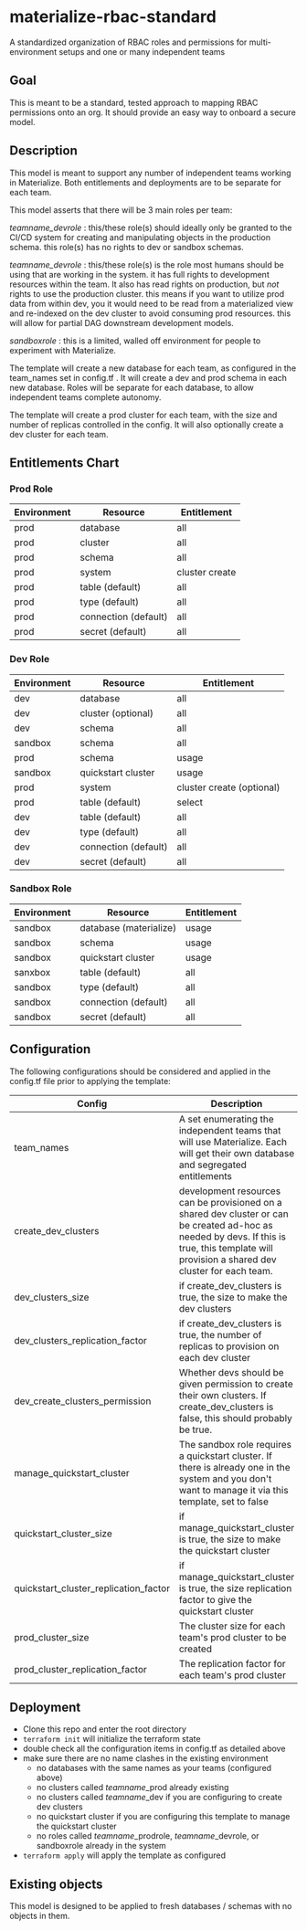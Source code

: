 # materialize-rbac-standard
A standardized organization of RBAC roles and permissions for multi-environment setups and one or many independent teams

## Goal
This is meant to be a standard, tested approach to mapping RBAC permissions onto an org. 
It should provide an easy way to onboard a secure model.

## Description

This model is meant to support any number of independent teams working in Materialize. Both entitlements and deployments are to be separate for each team. 

This model asserts that there will be 3 main roles per team:

*_teamname_\_devrole* : this/these role(s) should ideally only be granted to the CI/CD system for creating and manipulating objects in the production schema. this role(s) has no rights to dev or sandbox schemas. 

*_teamname_\_devrole*  : this/these role(s) is the role most humans should be using that are working in the system. it has full rights to development resources within the team. It also has read rights on production, but _not_ rights to use the production cluster. this means if you want to utilize prod data from within dev, you it would need to be read from a materialized view and re-indexed on the dev cluster to avoid consuming prod resources. this will allow for partial DAG downstream development models.

*sandboxrole* : this is a limited, walled off environment for people to experiment with Materialize. 

The template will create a new database for each team, as configured in the team_names set in config.tf . It will create a dev and prod schema in each new database. Roles will be separate for each database, to allow independent teams complete autonomy.

The template will create a prod cluster for each team, with the size and number of replicas controlled in the config.
It will also optionally create a dev cluster for each team.



## Entitlements Chart

### Prod Role

| Environment | Resource             | Entitlement    |
| ----------- | -------------------- | -------------- |
| prod        | database             | all            |
| prod        | cluster              | all            |
| prod        | schema               | all            |
| prod        | system               | cluster create |
| prod        | table (default)      | all            |
| prod        | type (default)       | all            |
| prod        | connection (default) | all            |
| prod        | secret (default)     | all            |

### Dev Role

| Environment | Resource             | Entitlement               |
| ----------- | -------------------- | ------------------------- |
| dev         | database             | all                       |
| dev         | cluster (optional)   | all                       |
| dev         | schema               | all                       |
| sandbox     | schema               | all                       |
| prod        | schema               | usage                     |
| sandbox     | quickstart cluster   | usage                     |
| prod        | system               | cluster create (optional) |
| prod        | table (default)      | select                    |
| dev         | table (default)      | all                       |
| dev         | type (default)       | all                       |
| dev         | connection (default) | all                       |
| dev         | secret (default)     | all                       |

### Sandbox Role

| Environment | Resource               | Entitlement |
| ----------- | ---------------------- | ----------- |
| sandbox     | database (materialize) | usage       |
| sandbox     | schema                 | usage       |
| sandbox     | quickstart cluster     | usage       |
| sanxbox     | table (default)        | all         |
| sandbox     | type (default)         | all         |
| sandbox     | connection (default)   | all         |
| sandbox     | secret (default)       | all         |



## Configuration

The following configurations should be considered and applied in the config.tf file prior to applying the template:

| Config                                | Description                                                                                                                                                                                    | Default   |
| ------------------------------------- | ---------------------------------------------------------------------------------------------------------------------------------------------------------------------------------------------- | --------- |
| team_names                            | A set enumerating the independent teams that will use Materialize. Each will get their own database and segregated entitlements                                                                | analytics |
| create_dev_clusters                   | development resources can be provisioned on a shared dev cluster or can be created ad-hoc as needed by devs. If this is true, this template will provision a shared dev cluster for each team. | false     |
| dev_clusters_size                     | if create_dev_clusters is true, the size to make the dev clusters                                                                                                                              | 3xsmall   |
| dev_clusters_replication_factor       | if create_dev_clusters is true, the number of replicas to provision on each dev cluster                                                                                                        | 0         |
| dev_create_clusters_permission        | Whether devs should be given permission to create their own clusters. If create_dev_clusters is false, this should probably be true.                                                           | true      |
| manage_quickstart_cluster             | The sandbox role requires a quickstart cluster. If there is already one in the system and you don't want to manage it via this template, set to false                                          | true      |
| quickstart_cluster_size               | if manage_quickstart_cluster is true, the size to make the quickstart cluster                                                                                                                  | 3xsmall   |
| quickstart_cluster_replication_factor | if manage_quickstart_cluster is true, the size replication factor to give the quickstart cluster                                                                                               | 0         |
| prod_cluster_size                     | The cluster size for each team's prod cluster to be created                                                                                                                                    | 3xsmall   |
| prod_cluster_replication_factor       | The replication factor for each team's prod cluster                                                                                                                                            | 0         |


## Deployment

- Clone this repo and enter the root directory
- `terraform init` will initialize the terraform state
- double check all the configuration items in config.tf as detailed above
- make sure there are no name clashes in the existing environment
  - no databases with the same names as your teams (configured above)
  - no clusters called _teamname_\_prod already existing
  - no clusters called _teamname_\_dev if you are configuring to create dev clusters
  - no quickstart cluster if you are configuring this template to manage the quickstart cluster
  - no roles called _teamname_\_prodrole, _teamname_\_devrole, or sandboxrole already in the system
- `terraform apply` will apply the template as configured
  

## Existing objects

This model is designed to be applied to fresh databases / schemas with no objects in them. 